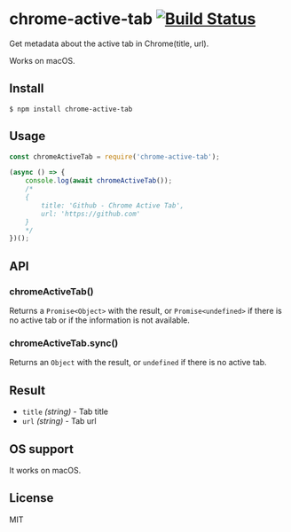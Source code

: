 # chrome-active-tab [![Build Status](https://travis-ci.org/sindresorhus/active-win.svg?branch=master)](https://travis-ci.org/sindresorhus/active-win)

Get metadata about the active tab in Chrome(title, url).

Works on macOS.


## Install

```
$ npm install chrome-active-tab
```


## Usage

```js
const chromeActiveTab = require('chrome-active-tab');

(async () => {
	console.log(await chromeActiveTab());
	/*
	{
		title: 'Github - Chrome Active Tab',
		url: 'https://github.com'
	}
	*/
})();
```


## API

### chromeActiveTab()

Returns a `Promise<Object>` with the result, or `Promise<undefined>` if there is no active tab or if the information is not available.

### chromeActiveTab.sync()

Returns an `Object` with the result, or `undefined` if there is no active tab.


## Result

- `title` *(string)* - Tab title
- `url` *(string)* - Tab url

## OS support

It works on macOS.

## License

MIT
